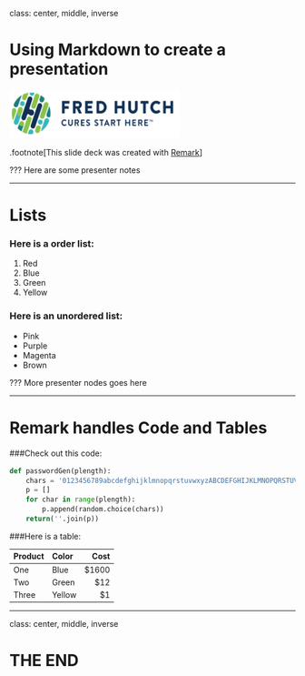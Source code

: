 class: center, middle, inverse

# Using Markdown to create a presentation
<img src="logo.png" height="85" width="300" />

.footnote[This slide deck was created with [Remark](https://github.com/gnab/remark)]

???
Here are some presenter notes

---
# Lists

### Here is a order list:

1. Red
2. Blue
3. Green
4. Yellow

### Here is an unordered list:

- Pink
- Purple
- Magenta
- Brown

???
More presenter nodes goes here

---
# Remark handles Code and Tables

###Check out this code:

```python
def passwordGen(plength):
    chars = '0123456789abcdefghijklmnopqrstuvwxyzABCDEFGHIJKLMNOPQRSTUVWXYZ!'
    p = []
    for char in range(plength):
        p.append(random.choice(chars))
    return(''.join(p))
```

###Here is a table:


| Product  | Color    | Cost  |
|:-------- |:-------- | -----:|
| One      | Blue     | $1600 |
| Two      | Green    |   $12 |
| Three    | Yellow   |    $1 |

---

class: center, middle, inverse
# THE END
